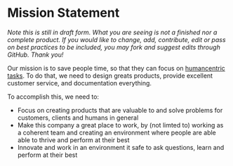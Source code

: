 # Mission Statement
_Note this is still in draft form. What you are seeing is not a finished nor a complete product. If you would like to change, add, contribute, edit or pass on best practices to be included, you may fork and suggest edits through GitHub. Thank you!_ 

Our mission is to save people time, so that they can focus on [humancentric tasks](https://en.wikipedia.org/wiki/Human-centered_design). To do that, we need to design greats products, provide excellent customer service, and documentation everything. 

To accomplish this, we need to:

- Focus on creating products that are valuable to and solve problems for customers, clients and humans in general
- Make this company a great place to work, by (not limted to) working as a coherent team and creating an environment where people are able able to thrive and perform at their best
- Innovate and work in an environment it safe to ask questions, learn and perform at their best
